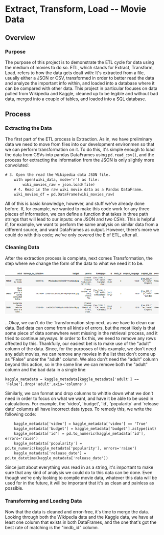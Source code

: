 # Extract, Transform, Load -- Movie Data

## Overview

### Purpose

The purpose of this project is to demonstrate the ETL cycle for data using the medium of movies to do so. ETL, which stands for Extract, Transform, Load, refers to how the data gets dealt with: It's extracted from a file, usually either a JSON or CSV, transformed in order to better read the data and analyze the important info within, and loaded into a database where it can be compared with other data. This project in particular focuses on data pulled from Wikipedia and Kaggle, cleaned up to be legible and without bad data, merged into a couple of tables, and loaded into a SQL database.

## Process

### Extracting the Data

The first part of the ETL process is Extraction. As in, we have preliminary data we need to move from files into our development environmen so that we can perform transformation on it. To do this, it's simple enough to load the data from CSVs into pandas DataFrames using `pd.read_csv()`, and the process for extracting the information from the JSON is only slightly more convoluted:
```
# 3. Open the read the Wikipedia data JSON file.
    with open(wiki_data, mode='r') as file:
        wiki_movies_raw = json.load(file)
    # 4. Read in the raw wiki movie data as a Pandas DataFrame.
    wiki_movies_df = pd.DataFrame(wiki_movies_raw)
```

All of this is basic knowledge, however, and stuff we've already done before. If, for example, we wanted to make this code work for any three pieces of information, we can define a function that takes in three path strings that will lead to our inputs: one JSON and two CSVs. This is helpful if, for example, we want to perform the same analysis on similar data from a different source, and want DataFrames as output. However, there's more we could do with this code; we've only covered the E of ETL, after all.

### Cleaning Data

After the extraction process is complete, next comes Transformation, the step where we change the form of the data to what we need it to be.

![image](https://raw.githubusercontent.com/SirNancyTheNegative/ETL-Movies/main/Resources/Kaggle_data_gone_wrong.png)

...Okay, we can't do the Transformation step next, as we have to clean our data. Bad data can come from all kinds of errors, but the most likely is that some piece of data somewhere went missing in the retrieval process, and it tried to continue anyways. In order to fix this, we need to remove any rows affected by this. Thankfully, our easiest bet is to make use of the "adult" column of the data. Since, for the purposes of this example, we don't need any adult movies, we can remove any movies in the list that don't come up as "False" under the "adult" column. We also don't need the "adult" column beyond this action, so in the same line we can remove both the "adult" column and the bad data in a single line:
```
kaggle_metadata = kaggle_metadata[kaggle_metadata['adult'] == 'False'].drop('adult',axis='columns')
```

Similarly, we can format and drop columns to whittle down what we don't need in order to focus on what we want, and have it be able to be used in calculations. For example, the 'video', 'budget', 'id', 'popularity' and 'release date' columns all have incorrect data types. To remedy this, we write the following code:
```
    kaggle_metadata['video'] = kaggle_metadata['video'] == 'True'
    kaggle_metadata['budget'] = kaggle_metadata['budget'].astype(int)
    kaggle_metadata['id'] = pd.to_numeric(kaggle_metadata['id'], errors='raise')
    kaggle_metadata['popularity'] = pd.to_numeric(kaggle_metadata['popularity'], errors='raise')
    kaggle_metadata['release_date'] = pd.to_datetime(kaggle_metadata['release_date'])
```
Since just about everything was read in as a string, it's important to make sure that any kind of analysis we could do to this data can be done. Even though we're only looking to compile movie data, whatever this data will be used for in the future, it will be important that it's as clean and painless as possible.

### Transforming and Loading Data

Now that the data is cleaned and error-free, it's time to merge the data. Looking through both the Wikipedia data and the Kaggle data, we have at least one column that exists in both DataFrames, and the one that's got the best rate of matching is the "imdb_id" column. 


